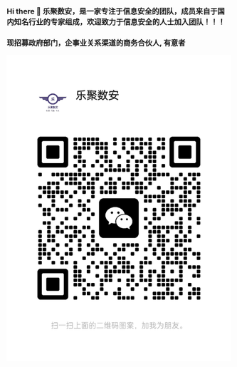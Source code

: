 ### Hi there 👋 乐聚数安，是一家专注于信息安全的团队，成员来自于国内知名行业的专家组成，欢迎致力于信息安全的人士加入团队！！！ 
### 现招募政府部门，企事业关系渠道的商务合伙人, 有意者
![合作](https://raw.githubusercontent.com/LeJuShuAn/LeJuShuAn/master/20231009-100822.png)

<!--
**LeJuShuAn/LeJuShuAn** is a ✨ _special_ ✨ repository because its `README.md` (this file) appears on your GitHub profile.

Here are some ideas to get you started:

- 🔭 I’m currently working on ...
- 🌱 I’m currently learning ...
- 👯 I’m looking to collaborate on ...
- 🤔 I’m looking for help with ...
- 💬 Ask me about ...
- 📫 How to reach me: ...
- 😄 Pronouns: ...
- ⚡ Fun fact: ...
-->
